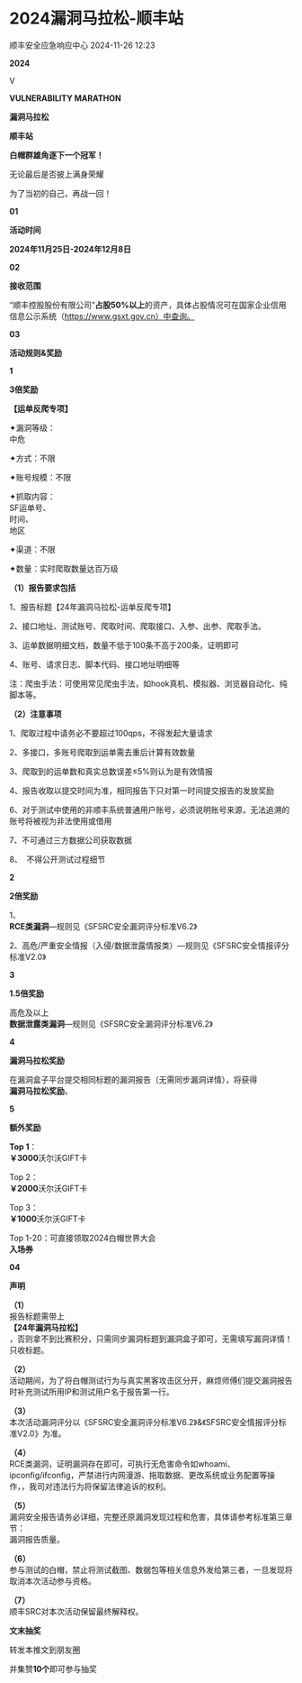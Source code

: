 #  2024漏洞马拉松-顺丰站   
 顺丰安全应急响应中心   2024-11-26 12:23  
  
**2024**  
  
V  
  
**VULNERABILITY MARATHON**  
  
**漏洞马拉松**  
  
**顺丰站**  
  
**白帽群雄角逐下一个冠军！**  
  
  
  
  
  
无论最后是否披上满身荣耀  
  
为了当初的自己，再战一回！  
  
  
  
  
  
**01**  
  
**活动时间**  
  
**2024年11月25日-2024年12月8日**  
  
  
  
**02**  
  
**接收范围**  
  
“顺丰控股股份有限公司”**占股50%以上**的资产，具体占股情况可在国家企业信用信息公示系统（https://www.gsxt.gov.cn）中查询。  
  
  
  
**03**  
  
**活动规则&奖励**  
  
  
**1**  
  
  
**3倍奖励**  
  
**【运单反爬专项】**  
  
✦漏洞等级：  
中危  
  
✦方式：不限  
  
✦账号规模：不限  
  
✦抓取内容：  
SF运单号、  
时间、  
地区  
  
✦渠道：不限  
  
✦数量：实时爬取数量达百万级  
  
**（1）报告要求包括**  
  
1、报告标题【24年漏洞马拉松-运单反爬专项】  
  
2、接口地址、测试账号、爬取时间、爬取接口、入参、出参、爬取手法。  
  
3、运单数据明细文档，数量不低于100条不高于200条，证明即可  
  
4、账号、请求日志、脚本代码、接口地址明细等  
  
注：爬虫手法：可使用常见爬虫手法，如hook真机、模拟器、浏览器自动化、纯脚本等。  
  
**（2）注意事项**  
  
1、爬取过程中请务必不要超过100qps，不得发起大量请求  
  
2、多接口，多账号爬取到运单需去重后计算有效数量  
  
3、爬取到的运单数和真实总数误差≤5%则认为是有效情报  
  
4、报告收取以提交时间为准，相同报告下只对第一时间提交报告的发放奖励  
  
6、对于测试中使用的非顺丰系统普通用户账号，必须说明账号来源，无法追溯的账号将被视为非法使用或借用  
  
7、不可通过三方数据公司获取数据  
  
8、  不得公开测试过程细节  
  
**2**  
  
  
**2倍奖励**  
  
1、  
**RCE类漏洞**—规则见《SFSRC安全漏洞评分标准V6.2》  
  
2、高危/严重安全情报（入侵/数据泄露情报类）—规则见《SFSRC安全情报评分标准V2.0》  
  
**3**  
  
  
**1.5倍奖励**  
  
高危及以上  
**数据泄露类漏洞**—规则见《SFSRC安全漏洞评分标准V6.2》  
  
**4**  
  
  
**漏洞马拉松奖励**  
  
在漏洞盒子平台提交相同标题的漏洞报告（无需同步漏洞详情），将获得  
**漏洞马拉松奖励**。  
  
**5**  
  
  
**额外奖励**  
  
**Top 1**：  
**￥3000**沃尔沃GIFT卡  
  
Top 2：  
**￥2000**沃尔沃GIFT卡  
  
Top 3：  
**￥1000**沃尔沃GIFT卡  
  
Top 1-20：可直接领取2024白帽世界大会  
**入场券**  
  
**04**  
  
**声明**  
  
  
**（1）**  
报告标题需带上  
**【24年漏洞马拉松】**  
，否则拿不到比赛积分，只需同步漏洞标题到漏洞盒子即可，无需填写漏洞详情！  
只收标题。  
  
**（2）**  
活动期间，为了将白帽测试行为与真实黑客攻击区分开，麻烦师傅们提交漏洞报告时补充测试所用IP和测试用户名于报告第一行。  
  
**（3）**  
本次活动漏洞评分以《SFSRC安全漏洞评分标准V6.2》&《SFSRC安全情报评分标准V2.0》为准。  
  
**（4）**  
RCE类漏洞，证明漏洞存在即可，可执行无危害命令如whoami、ipconfig/ifconfig，严禁进行内网漫游、拖取数据、更改系统或业务配置等操作，，我司对违法行为将保留法律追诉的权利。  
  
**（5）**  
漏洞安全报告请务必详细，完整还原漏洞发现过程和危害，具体请参考标准第三章节：  
漏洞报告质量。  
  
**（6）**  
参与测试的白帽，禁止将测试截图、数据包等相关信息外发给第三者，一旦发现将取消本次活动参与资格。  
  
**（7）**  
顺丰SRC对本次活动保留最终解释权。  
  
  
**文末抽奖**  
  
转发本推文到朋友圈  
  
并集赞**10个**即可参与抽奖  
  
  
  
  
  
